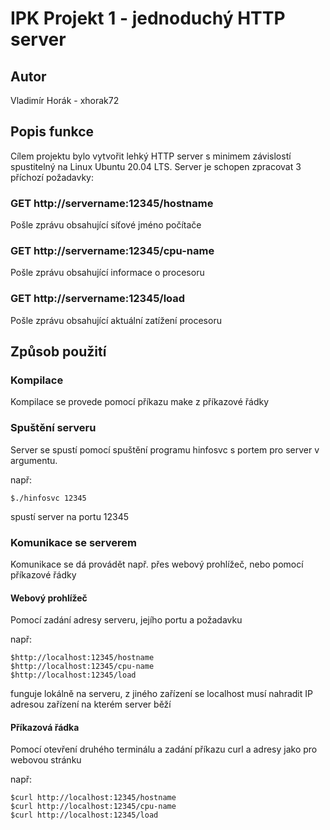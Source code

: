 # IPK Projekt 1 - jednoduchý HTTP server

## Autor

Vladimír Horák - xhorak72

## Popis funkce

Cílem projektu bylo vytvořit lehký HTTP server s minimem závislostí spustitelný na Linux Ubuntu 20.04 LTS.
Server je schopen zpracovat 3 příchozí požadavky:

### GET http://servername:12345/hostname

Pošle zprávu obsahující síťové jméno počítače

### GET http://servername:12345/cpu-name

Pošle zprávu obsahující informace o procesoru

### GET http://servername:12345/load

Pošle zprávu obsahující aktuální zatížení procesoru

## Způsob použití

### Kompilace

Kompilace se provede pomocí příkazu make z příkazové řádky

### Spuštění serveru

Server se spustí pomocí spuštění programu hinfosvc s portem pro server v argumentu.

např:
```
$./hinfosvc 12345
```
spustí server na portu 12345

### Komunikace se serverem

Komunikace se dá provádět např. přes webový prohlížeč, nebo pomocí příkazové řádky

#### Webový prohlížeč

Pomocí zadání adresy serveru, jejího portu a požadavku

např:
```
$http://localhost:12345/hostname
$http://localhost:12345/cpu-name
$http://localhost:12345/load
```
funguje lokálně na serveru, z jiného zařízení se localhost musí nahradit IP adresou zařízení na kterém server běží

#### Příkazová řádka

Pomocí otevření druhého terminálu a zadání příkazu curl a adresy jako pro webovou stránku

např:
```
$curl http://localhost:12345/hostname
$curl http://localhost:12345/cpu-name
$curl http://localhost:12345/load
```
